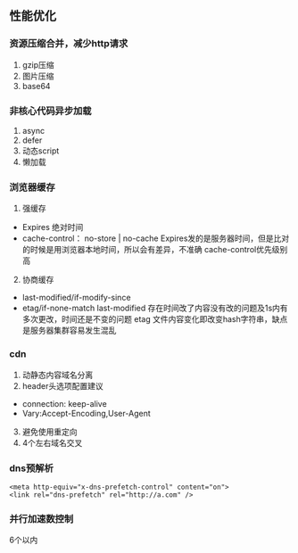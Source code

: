 ## 性能优化

### 资源压缩合并，减少http请求
1. gzip压缩
2. 图片压缩
3. base64

### 非核心代码异步加载
1. async
2. defer
3. 动态script
4. 懒加载
### 浏览器缓存
1. 强缓存
  - Expires 绝对时间
  - cache-control： no-store | no-cache
Expires发的是服务器时间，但是比对的时候是用浏览器本地时间，所以会有差异，不准确
cache-control优先级别高

2. 协商缓存
  - last-modified/if-modify-since
  - etag/if-none-match
last-modified 存在时间改了内容没有改的问题及1s内有多次更改，时间还是不变的问题
etag 文件内容变化即改变hash字符串，缺点是服务器集群容易发生混乱

### cdn
1. 动静态内容域名分离  
2. header头选项配置建议
  - connection: keep-alive
  - Vary:Accept-Encoding,User-Agent
3. 避免使用重定向
4. 4个左右域名交叉

### dns预解析
```
<meta http-equiv="x-dns-prefetch-control" content="on">
<link rel="dns-prefetch" rel="http://a.com" />
```
### 并行加速数控制
6个以内
